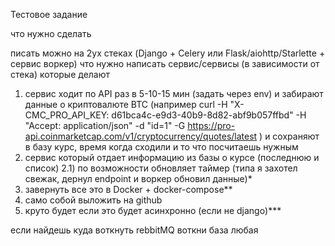 Тестовое задание

что нужно сделать

писать можно на 2ух стеках (Django + Celery или Flask/aiohttp/Starlette + сервис воркер)
что нужно
написать сервис/сервисы (в зависимости от стека) которые делают
1) сервис ходит по API раз в 5-10-15 мин (задать через env) и забирают данные о криптовалюте BTC (например 
curl -H "X-CMC_PRO_API_KEY: d61bca4c-e9d3-40b9-8d82-abf9b057ffbd" -H "Accept: application/json" -d "id=1" -G https://pro-api.coinmarketcap.com/v1/cryptocurrency/quotes/latest
) и сохраняют в базу курс, время когда сходили и то что посчитаешь нужным
2) сервис который отдает информацию из базы о курсе (последнюю и список)
2.1) по возможности обновляет таймер (типа я захотел свежак, дернул endpoint и воркер обновил данные)*
3) завернуть все это в Docker + docker-compose**
4) само собой выложить на github
5) круто будет если это будет асинхронно (если не django)***

если найдешь куда воткнуть rebbitMQ воткни
база любая
